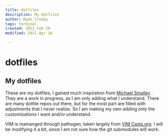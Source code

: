 ```yaml
---
title: dotfiles
description: My dotfiles
author: Ryan Crosby
tags: terminal
created: 2012 Feb 19
modified: 2011 Apr 16

---
```


dotfiles
========

## My dotfiles

These are my dotfiles, I gained much inspiration from 
[Michael Smalley](http://blog.smalleycreative.com/tutorials/using-git-and-github-to-manage-your-dotfiles/)
. They are a work in progress, as I am only adding what I understand. There are many dotfile repos out
there, but for the most part are filled with adjustments that I never realize. So I am making my own
adding only the customizations I want and/or understand.

VIM is mamanged through pathogen, taken largely from 
[VIM Casts.org](http://vimcasts.org/episodes/synchronizing-plugins-with-git-submodules-and-pathogen/). I will be 
modifying it a bit, since I am not sure how the git submodules will work.
